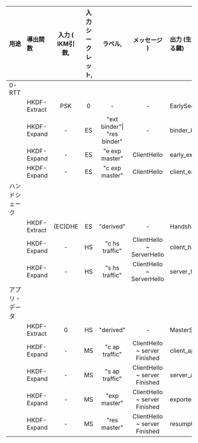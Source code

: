 |用途|導出関数|入力 ( IKM引数,|入力シークレット,|ラベル,|メッセージ )|出力 (生成シークレット or 導出される鍵)|
|:--|:--|:--:|:--:|:--:|:--:|:--|
|0-RTT||||||
||HKDF-Extract|PSK|0|-|-|EarlySecret(ES)|
||HKDF-Expand|-|ES|"ext binder\"\| \"res binder"|-|binder_key|
||HKDF-Expand|-|ES|"e exp master"|ClientHello|early_exporter_master_secret|
||HKDF-Expand|-|ES|"c exp master"|ClientHello|client_early_traffic_secret|
|ハンドシェーク|||||||
||HKDF-Extract|(EC)DHE|ES|"derived"|-|HandshakeSecret(HS)||
||HKDF-Expand|-|HS|"c hs traffic"|ClientHello ~ ServerHello|client_handshake_traffic_secret|
||HKDF-Expand|-|HS|"s hs traffic"|ClientHello ~ ServerHello|server_handshake_traffic_secret|
|アプリ・データ|||||||
||HKDF-Extract|0|HS|"derived"|-|MasterSecret(MS)||
||HKDF-Expand|-|MS|"c ap traffic"|ClientHello ~ server Finished|client_application_traffic_secret_0|
||HKDF-Expand|-|MS|"s ap traffic"|ClientHello ~ server Finished|server_application_traffic_secret_0|
||HKDF-Expand|-|MS|"exp master"|ClientHello ~ server Finished|exporter_master_secret|
||HKDF-Expand|-|MS|"res master"|ClientHello ~ server Finished|resumption_master_secret|
